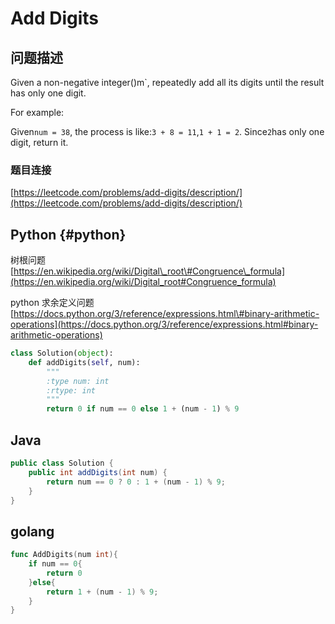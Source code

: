 # Add Digits

## 问题描述

Given a non-negative integer\(\)m\`, repeatedly add all its digits until the result has only one digit.

For example:

Given`num = 38`, the process is like:`3 + 8 = 11`,`1 + 1 = 2`. Since`2`has only one digit, return it.

### 题目连接

[https://leetcode.com/problems/add-digits/description/](https://leetcode.com/problems/add-digits/description/)

## Python {#python}

树根问题  
[https://en.wikipedia.org/wiki/Digital\_root\#Congruence\_formula](https://en.wikipedia.org/wiki/Digital_root#Congruence_formula)

python 求余定义问题  
[https://docs.python.org/3/reference/expressions.html\#binary-arithmetic-operations](https://docs.python.org/3/reference/expressions.html#binary-arithmetic-operations)

```python
class Solution(object):
    def addDigits(self, num):
        """
        :type num: int
        :rtype: int
        """
        return 0 if num == 0 else 1 + (num - 1) % 9
```

## Java

```java
public class Solution {
    public int addDigits(int num) {
        return num == 0 ? 0 : 1 + (num - 1) % 9;
    }
}
```

## golang

```go
func AddDigits(num int){
    if num == 0{
        return 0
    }else{
        return 1 + (num - 1) % 9;
    }
}
```

